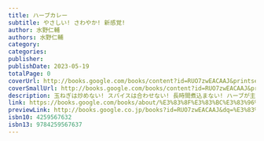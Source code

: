 ```yaml
---
title: ハーブカレー
subtitle: やさしい! さわやか! 新感覚!
author: 水野仁輔
authors: 水野仁輔
category: 
categories: 
publisher: 
publishDate: 2023-05-19
totalPage: 0
coverUrl: http://books.google.com/books/content?id=RUO7zwEACAAJ&printsec=frontcover&img=1&zoom=1&source=gbs_api
coverSmallUrl: http://books.google.com/books/content?id=RUO7zwEACAAJ&printsec=frontcover&img=1&zoom=5&source=gbs_api
description: 玉ねぎは炒めない! スパイスは合わせない! 長時間煮込まない! ハーブが主役の新しいカレー、できました カレー研究家の水野仁輔氏が開発した新メニュー、その名も「ハーブカレー」。 フレッシュな香りが広がる、爽やかなカレーです。 本書では、ハーブを「生のまま刻む」「ペースト状にする」「そのまま煮込む」「ドライにする」の4つの手法でカレーに使用。 それぞれ全く異なる味わいの一皿が出来上がります。 玉ねぎを使わないため、長時間炒める作業は一切なし。スパイスはカレー粉1つでOK。 短時間煮るだけで完成する、誰もが驚く画期的なレシピです。 今年の夏は、ハーブカレーで決まり!
link: https://books.google.com/books/about/%E3%83%8F%E3%83%BC%E3%83%96%E3%82%AB%E3%83%AC%E3%83%BC.html?hl=&id=RUO7zwEACAAJ
previewLink: http://books.google.co.jp/books?id=RUO7zwEACAAJ&dq=%E3%83%8F%E3%83%BC%E3%83%96%E3%82%AB%E3%83%AC%E3%83%BC&hl=&as_pt=BOOKS&cd=7&source=gbs_api
isbn10: 4259567632
isbn13: 9784259567637
---
```


